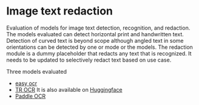 # Image text redaction
Evaluation of models for image text detection, recognition, and redaction. The models evaluated can detect horizontal print and handwritten text. Detection of curved text is beyond scope although angled text in some orientations can be detected by one or mode or the models. The redaction module is a dummy placeholder that redacts any text that is recognized. It needs to be updated to selectively redact text based on use case.

Three models evaluated 
- [easy ocr](https://github.com/JaidedAI/EasyOCR)
- [TR OCR](https://github.com/microsoft/unilm/tree/master/trocr) It is also available on [Huggingface](https://huggingface.co/microsoft/trocr-base-handwritten)
- [Paddle OCR](https://github.com/PaddlePaddle/PaddleOCR)



